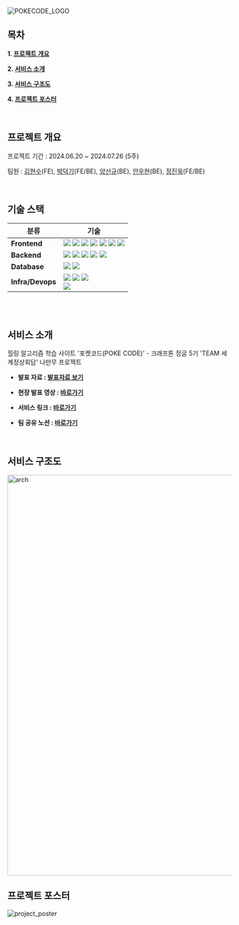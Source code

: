 <!-- PROJECT LOGO -->
![POKECODE_LOGO](https://github.com/user-attachments/assets/39b23e3f-2702-4a3e-a1a3-f166137afd42)
<br/>


<!-- TABLE OF CONTENTS -->
## 목차

**1. [프로젝트 개요](#PokeCode)**

**2. [서비스 소개](#Intro)**

**3. [서비스 구조도](#Arch)**

**4. [프로젝트 포스터](#Poster)**

<br/>

<!-- ABOUT THE PROJECT-->

<a name="PokeCode"></a>
## 프로젝트 개요
프로젝트 기간 : 2024.06.20 ~ 2024.07.26 (5주)

팀원 : [김현수](https://github.com/hhyy0179)(FE), [박덕기](https://github.com/Deokgi-Park)(FE/BE), [양선규](https://github.com/YangSunkue)(BE), [안우현](https://github.com/anuhyeon)(BE), [정진욱](https://github.com/jinook2)(FE/BE)

<br/>

## 기술 스택
| 분류 | 기술 | 
|-----|-----|
|**Frontend**|<img src="https://img.shields.io/badge/React-61DAFB?style=for-the-badge&logo=React&logoColor=FFFFFF"/> <img src="https://img.shields.io/badge/TyepScript-3178C6?style=for-the-badge&logo=TypeScript&logoColor=FFFFFF"/> <img src="https://img.shields.io/badge/html5-E34F26?style=for-the-badge&logo=html5&logoColor=white"> <img src="https://img.shields.io/badge/css-1572B6?style=for-the-badge&logo=css3&logoColor=white"> <img src="https://img.shields.io/badge/Redux-7952B3?style=for-the-badge&logo=redux&logoColor=white">  <img src="https://img.shields.io/badge/Codemirror-FF4F8B?style=for-the-badge&logo=codemirror&logoColor=white">  <img src="https://img.shields.io/badge/WebRTC-333333?style=for-the-badge&logo=WebRTC&logoColor=FFFFFF"/> |
|**Backend**|<img src="https://img.shields.io/badge/javascript-F7DF1E?style=for-the-badge&logo=javascript&logoColor=black"> <img src="https://img.shields.io/badge/node.js-339933?style=for-the-badge&logo=Node.js&logoColor=white"> <img src="https://img.shields.io/badge/express-000000?style=for-the-badge&logo=express&logoColor=white"> <img src="https://img.shields.io/badge/flask-000000?style=for-the-badge&logo=flask&logoColor=white"> <img src="https://img.shields.io/badge/socket.io-010101?style=for-the-badge&logo=socket.io&logoColor=white"> |
|**Database**|<img src="https://img.shields.io/badge/Amazon S3-569A31?style=for-the-badge&logo=Amazon S3&logoColor=FFFFFF"/> <img src="https://img.shields.io/badge/MySQL-4479A1?style=for-the-badge&logo=MySQL&logoColor=FFFFFF"/>| 
|**Infra/Devops**|<img src="https://img.shields.io/badge/Amazon EC2-FF9900?style=for-the-badge&logo=Amazon EC2&logoColor=FFFFFF"/> <img src="https://img.shields.io/badge/Docker-2496ED?style=for-the-badge&logo=Docker&logoColor=FFFFFF"/> <img src="https://img.shields.io/badge/Amazon S3-569A31?style=for-the-badge&logo=Amazon S3&logoColor=FFFFFF"/>  <br/> <img src="https://img.shields.io/badge/Github Actions-2088FF?style=for-the-badge&logo=Github Actions&logoColor=FFFFFF"/>
<br/>
<br/>

<a name="Intro"></a>
## 서비스 소개

힐링 알고리즘 학습 사이트 '포켓코드(POKE CODE)' - 크래프톤 정글 5기 'TEAM 세계정상회담' 나만무 프로젝트

- **발표 자료 : [발표자료 보기](https://www.canva.com/design/DAGL76xslQQ/TR4ZLTwKHHMURTcDoxXsCA/edit?utm_content=DAGL76xslQQ&utm_campaign=designshare&utm_medium=link2&utm_source=sharebutton)**

- **현장 발표 영상 : [바로가기](https://www.youtube.com/watch?v=2ZCqh2sXVTA&t=29s)**

- **서비스 링크 : [바로가기](https://poke-code.com)**

- **팀 공유 노션 : [바로가기](https://www.notion.so/bf1d42f1a7374cad8871e2c8a0749b48)**

<br/>

<a name="Arch"></a>
## 서비스 구조도
<img width="900" alt="arch" src="https://github.com/user-attachments/assets/d7d4336b-17a8-41ee-9308-3eb24dcb7814">

<br/>

<a name="Poster"></a>
## 프로젝트 포스터
![project_poster](https://github.com/user-attachments/assets/dccc7fa5-c280-484c-bc97-3191d0d94e23)
